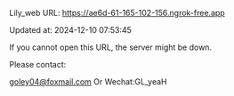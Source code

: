 Lily_web URL: https://ae6d-61-165-102-156.ngrok-free.app

Updated at: 2024-12-10 07:53:45

If you cannot open this URL, the server might be down.

Please contact: 

goley04@foxmail.com Or Wechat:GL_yeaH